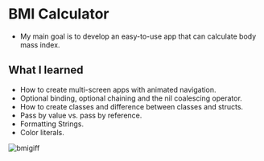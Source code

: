 
#  BMI Calculator

*  My main goal is to develop an easy-to-use app that can calculate body mass index.

## What I learned

* How to create multi-screen apps with animated navigation.
* Optional binding, optional chaining and the nil coalescing operator.
* How to create classes and difference between classes and structs. 
* Pass by value vs. pass by reference. 
* Formatting Strings. 
* Color literals.

![bmigiff](https://github.com/mesutgdk/BMI-Calculator/assets/112901255/9e1a437a-90c9-4462-b487-5411a05a2a88)

